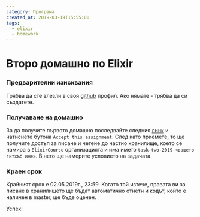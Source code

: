 ```yaml
---
category: Програма
created_at: 2019-03-19T15:55:00
tags:
  - elixir
  - homework
---
```


# Второ домашно по Elixir

### Предварителни изисквания

Трябва да сте влезли в своя [github](https://github.com) профил. Ако нямате - трябва да си създатете.

### Получаване на домашно

За да получите първото домашно последвайте следния [линк](https://classroom.github.com/a/KOL_OKid) и натиснете бутона `Accept this assignment`.
След като приемете, то ще получите достъп за писане и четене до частно хранилище, което се намира в `ElixirCourse` организацията и има името `task-two-2019-<вашето гитхъб име>`. В него ще намерите условието на задачата.

### Краен срок

Крайният срок е 02.05.2019г., 23:59. Когато той изтече, правата ви за писане в хранилището ще бъдат автоматично отнети и кодът, който е наличен в master, ще бъде оценен.

Успех!
